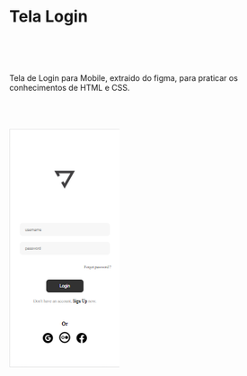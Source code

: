 <h1> Tela Login </h1>
<br>
<br>
<br>
<p> Tela de Login para Mobile, extraido do figma, para praticar os conhecimentos de HTML e CSS. </p>
<br>
<br>
<br>
<img src="https://github.com/BeattrizAndrade/telamobile-figma/blob/master/IMG/tela-mobile-v.png?raw=true">

